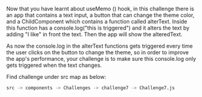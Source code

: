 Now that you have learnt about useMemo () hook, in this challenge there is an app that contains a text input, a button that can change the theme color, and a ChildComponent which contains a function called alterText. Inside this function has a console.log("this is triggered") and it alters the text by adding "I like" in front the text. Then the app will show the alteredText.

As now the console.log in the alterText functions gets triggered every time the user clicks on the button to change the theme, so in order to improve the app's performance, your challenge is to make sure this console.log only gets triggered when the text changes.

Find challenge under src map as below:

```bash
src -> components -> Challenges -> challenge7 -> Challenge7.js
```
